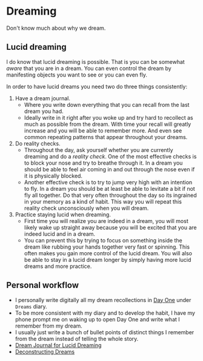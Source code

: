 # Dreaming

Don't know much about why we dream.

## Lucid dreaming

I do know that lucid dreaming is possible. That is you can be somewhat _aware_ that you are in a dream. You can even control the dream by manifesting objects you want to see or you can even fly.

In order to have lucid dreams you need two do three things consistently:

1. Have a dream journal.
   - Where you write down everything that you can recall from the last dream you had.
   - Ideally write in it right after you woke up and try hard to recollect as much as possible from the dream. With time your recall will greatly increase and you will be able to remember more. And even see common repeating patterns that appear throughout your dreams.
2. Do reality checks.
   - Throughout the day, ask yourself whether you are currently dreaming and do a _reality check_. One of the most effective checks is to block your nose and try to breathe through it. In a dream you should be able to feel air coming in and out through the nose even if it is physically blocked.
   - Another effective check is to try to jump very high with an intention to fly. In a dream you should be at least be able to levitate a bit if not fly all together. Do that very often throughout the day so its ingrained in your memory as a kind of habit. This way you will repeat this reality check unconsciously when you will dream.
3. Practice staying lucid when dreaming.
   - First time you will realize you are indeed in a dream, you will most likely wake up straight away because you will be excited that you are indeed lucid and in a dream.
   - You can prevent this by trying to focus on something inside the dream like rubbing your hands together very fast or spinning. This often makes you gain more control of the lucid dream. You will also be able to stay in a lucid dream longer by simply having more lucid dreams and more practice.

## Personal workflow

- I personally write digitally all my dream recollections in [Day One](https://dayoneapp.com) under `Dreams` diary.
- To be more consistent with my diary and to develop the habit, I have my phone prompt me on waking up to open Day One and write what I remember from my dream.
- I usually just write a bunch of bullet points of distinct things I remember from the dream instead of telling the whole story.
- [Dream Journal for Lucid Dreaming](https://oneironotes.com/)
- [Deconstructing Dreams](https://hyperlink.academy/courses/covid-19-and-dreams/20)

